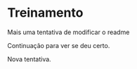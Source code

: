 # Treinamento
Mais uma tentativa de modificar o readme

Continuação para ver se deu certo.

Nova tentativa.